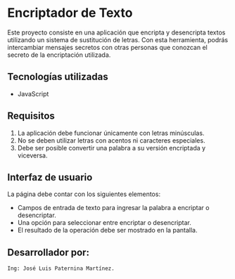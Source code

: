 # Encriptador de Texto

Este proyecto consiste en una aplicación que encripta y desencripta textos utilizando un sistema de sustitución de letras. Con esta herramienta, podrás intercambiar mensajes secretos con otras personas que conozcan el secreto de la encriptación utilizada.

## Tecnologías utilizadas

- JavaScript

## Requisitos

1. La aplicación debe funcionar únicamente con letras minúsculas.
2. No se deben utilizar letras con acentos ni caracteres especiales.
3. Debe ser posible convertir una palabra a su versión encriptada y viceversa.

## Interfaz de usuario

La página debe contar con los siguientes elementos:

- Campos de entrada de texto para ingresar la palabra a encriptar o desencriptar.
- Una opción para seleccionar entre encriptar o desencriptar.
- El resultado de la operación debe ser mostrado en la pantalla.

## Desarrollador por:

```
Ing: José Luis Paternina Martínez.
```
